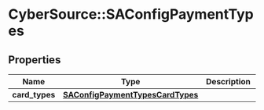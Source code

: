 # CyberSource::SAConfigPaymentTypes

## Properties
Name | Type | Description | Notes
------------ | ------------- | ------------- | -------------
**card_types** | [**SAConfigPaymentTypesCardTypes**](SAConfigPaymentTypesCardTypes.md) |  | [optional] 


